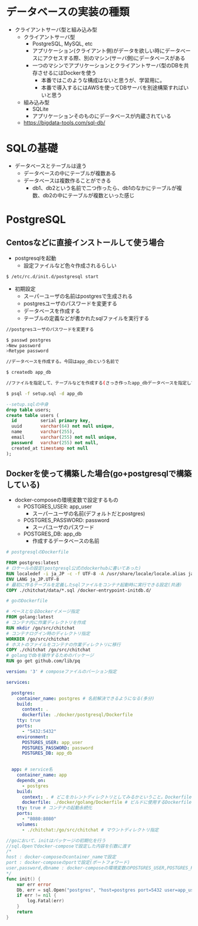 # データベースの実装の種類
- クライアントサーバ型と組み込み型
    - クライアントサーバ型
        - PostgreSQL, MySQL, etc
        - アプリケーション(クライアント側)がデータを欲しい時にデータベースにアクセスする際、別のマシン(サーバ側)にデータベースがある
        - 一つのマシンでアプリケーションとクライアントサーバ型のDBを共存させるにはDockerを使う
            - 本番ではこのような構成はないと思うが、学習用に。
            - 本番で導入するにはAWSを使ってDBサーバを別途構築すればいいと思う
    - 組み込み型
        - SQLite
        - アプリケーションそのものにデータベースが内蔵されている
    - https://bigdata-tools.com/sql-db/

# SQLの基礎
- データベースとテーブルは違う
    - データベースの中にテーブルが複数ある
    - データベースは複数作ることができる
        - db1、db2という名前で二つ作ったら、db1のなかにテーブルが複数、db2の中にテーブルが複数といった感じ

# PostgreSQL

## Centosなどに直接インストールして使う場合
- postgresqlを起動
    - 設定ファイルなど色々作成されるらしい

```bash
$ /etc/rc.d/init.d/postgresql start
```

- 初期設定
    - スーパーユーザの名前はpostgresで生成される
    - postgresユーザのパスワードを変更する
    - データベースを作成する
    - テーブルの定義などが書かれたsqlファイルを実行する

```bash
//postgresユーザのパスワードを変更する

$ passwd postgres
>New password
>Retype password
```

```bash
//データベースを作成する。今回はapp_dbという名前で

$ createdb app_db
```

```bash
//ファイルを指定して、テーブルなどを作成する(さっき作ったapp_dbデータベースを指定している)

$ psql -f setup.sql -d app_db
```

```sql
--setup.sqlの中身
drop table users;
create table users (
  id         serial primary key,
  uuid       varchar(64) not null unique,
  name       varchar(255),
  email      varchar(255) not null unique,
  password   varchar(255) not null,
  created_at timestamp not null   
);
```

## Dockerを使って構築した場合(go+postgresqlで構築している)

- docker-composeの環境変数で設定するもの
    - POSTGRES_USER: app_user
        - スーパーユーザの名前(デフォルトだとpostgres)
    - POSTGRES_PASSWORD: password
        - スーパユーザのパスワード
    - POSTGRES_DB: app_db
        - 作成するデータベースの名前

```Dockerfile
# postgresqlのDockerfile

FROM postgres:latest
# ロケールの設定(postgresql公式のdockerhubに書いてあった)
RUN localedef -i ja_JP -c -f UTF-8 -A /usr/share/locale/locale.alias ja_JP.UTF-8
ENV LANG ja_JP.UTF-8
# 最初に作るテーブルを定義したsqlファイルをコンテナ起動時に実行できる設定(共通)
COPY ./chitchat/data/*.sql /docker-entrypoint-initdb.d/
```

```Dockerfile
# goのDockerfile

# ベースとなるDockerイメージ指定
FROM golang:latest
# コンテナ内に作業ディレクトリを作成
RUN mkdir /go/src/chitchat
# コンテナログイン時のディレクトリ指定
WORKDIR /go/src/chitchat
# ホストのファイルをコンテナの作業ディレクトリに移行
COPY ./chitchat /go/src/chitchat
# golangでdbを操作するためのパッケージ
RUN go get github.com/lib/pq
```

```yaml
version: '3' # composeファイルのバーション指定

services:

  postgres:
    container_name: postgres # 名前解決できるようになる(多分)
    build:
      context: .
      dockerfile: ./docker/postgresql/Dockerfile
    tty: true
    ports:
      - "5432:5432"
    environment:
      POSTGRES_USER: app_user
      POSTGRES_PASSWORD: password
      POSTGRES_DB: app_db
    

  app: # service名
    container_name: app
    depends_on:
      - postgres
    build:
      context: . # どこをカレントディレクトリとしてみるかということ。Dockerfileの中のパスの書き方も変わるから注意
      dockerfile: ./docker/golang/Dockerfile # ビルドに使用するDockerfileがあるディレクトリ指定
    tty: true # コンテナの起動永続化
    ports:
      - "8080:8080"
    volumes:
      - ./chitchat:/go/src/chitchat # マウントディレクトリ指定
```

```go
//goにおいて、initはパッケージの初期化を行う
//sql.Openでdocker-composeで設定した内容を引数に渡す
/*
host : docker-composeのcontainer_nameで設定
port : docker-composeのportで設定(ポートフォワード)
user,password,dbname : docker-composeの環境変数のPOSTGRES_USER,POSTGRES_PASSWORD,POSTGRES_DBでそれぞれ設定
*/
func init() {
	var err error
	Db, err = sql.Open("postgres", "host=postgres port=5432 user=app_user password=password dbname=app_db sslmode=disable")
	if err != nil {
		log.Fatal(err)
	}
	return
}
```